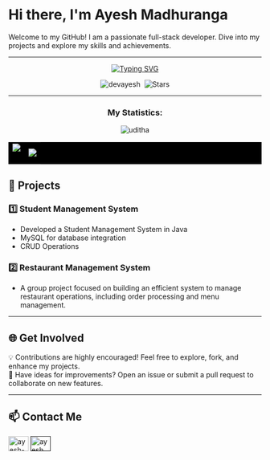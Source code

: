 ﻿# **Hi there, I'm Ayesh Madhuranga**

Welcome to my GitHub! I am a passionate full-stack developer. Dive into my projects and explore my skills and achievements.

---

<div align="center">


[![Typing SVG](https://readme-typing-svg.herokuapp.com?font=Fira+Code&size=25&pause=1000&center=true&vCenter=true&width=435&lines=Full-Stack+Developer)](https://git.io/typing-svg)

<p align="center">
    <img src="https://komarev.com/ghpvc/?username=devayesh&label=Profile%20views&color=0e75b6&style=flat" alt="devayesh"/>&nbsp;
    <img alt="Stars" src="https://img.shields.io/github/stars/devayesh?style=flat-square&label=Stars&labelColor=343b41"/>
</p>


---

<h3 align="center">My Statistics:</h3>
 <img src="https://github-readme-activity-graph.vercel.app/graph?username=devayesh&bg_color=121112&color=f4f0f4&line=3ac1cb&point=1978d2&area=true&hide_border=true" alt="uditha" />
<p align="center">
<table align="center" style="background-color: black;">
<tr border="none">
<td width="50%" align="center">
  
  <img  align="center"  src="https://github-readme-stats.vercel.app/api?username=devayesh&show_icons=true&locale=en&theme=dark" />
  <br></br>
</td>
<td width="50%" align="center">

  <img  align="center"  src="https://github-readme-stats.vercel.app/api/top-langs?username=devayesh&show_icons=true&locale=en&layout=compact&theme=dark"/>
  
  </td>
</tr>
</table>

<div align="left">
  
## 📂 **Projects** 
### 1️⃣ **Student Management System**
- Developed a Student Management System in Java  
- MySQL for database integration  
- CRUD Operations  

### 2️⃣ **Restaurant Management System**  
- A group project focused on building an efficient system to manage restaurant operations, including order processing and menu management.  

---

 ## 🌐 **Get Involved**  

💡 Contributions are highly encouraged! Feel free to explore, fork, and enhance my projects.  
🚀 Have ideas for improvements? Open an issue or submit a pull request to collaborate on new features.  

---
## 📫 **Contact Me**
</div>

<p align="left">
<a href="https://linkedin.com/in/ayesh-nawarathna-4b2a33217" target="blank"><img align="center" src="https://raw.githubusercontent.com/rahuldkjain/github-profile-readme-generator/master/src/images/icons/Social/linked-in-alt.svg" alt="ayesh-nawarathna-4b2a33217" height="30" width="40" /></a>
<a href="" target="blank"><img align="center" src="https://raw.githubusercontent.com/rahuldkjain/github-profile-readme-generator/master/src/images/icons/Social/facebook.svg" alt="ayesh.madhuranga2001" height="30" width="40" /></a>
